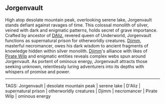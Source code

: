 ## Jorgenvault

High atop desolate mountain peak, overlooking serene lake, Jorgenvault stands defiant against ravages of time. This colossal monolith of silver, veined with dark and enigmatic patterns, holds secret of grave importance. Crafted by ancestor of [DAliz](../People/DAliz.md), revered queen of Underworld, Jorgenvault functions as supernatural prison for otherworldly creatures. [Djimm](../People/Djimm.md), masterful necromancer, owes his dark wisdom to ancient fragments of knowledge hidden within silver monolith. [Djimm](../People/Djimm.md)'s alliance with likes of [Pirate Wilp](../People/Pirate%20Wilp.md) and enigmatic entities reveals complex webs spun around Jorgenvault. As portent of ominous energy, Jorgenvault attracts those seeking unknown, relentlessly luring adventurers into its depths with whispers of promise and power.

---
TAGS: Jorgenvault | desolate mountain peak | serene lake | D'Aliz | supernatural prison | otherworldly creatures | Djimm | necromancer | Pirate Wilp | ominous energy

